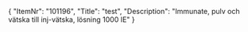 {
  "ItemNr": "101196",
  "Title": "test",
  "Description": "Immunate, pulv och vätska till inj-vätska, lösning 1000 IE"
}